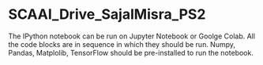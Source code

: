 # SCAAI_Drive_SajalMisra_PS2
The IPython notebook can be run on Jupyter Notebook or Goolge Colab. All the code blocks are in sequence in which they should be run. Numpy, Pandas, Matplolib, TensorFlow should be pre-installed to run the notebook.
